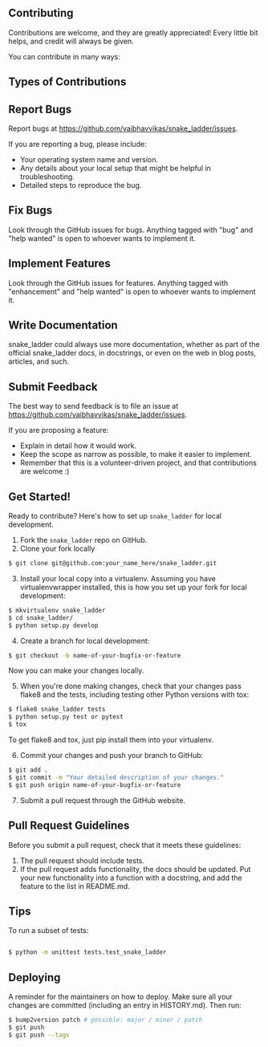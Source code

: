 ## Contributing

Contributions are welcome, and they are greatly appreciated! Every little bit
helps, and credit will always be given.

You can contribute in many ways:

## Types of Contributions

## Report Bugs

Report bugs at https://github.com/vaibhavvikas/snake_ladder/issues.

If you are reporting a bug, please include:

* Your operating system name and version.
* Any details about your local setup that might be helpful in troubleshooting.
* Detailed steps to reproduce the bug.

## Fix Bugs

Look through the GitHub issues for bugs. Anything tagged with "bug" and "help
wanted" is open to whoever wants to implement it.

## Implement Features

Look through the GitHub issues for features. Anything tagged with "enhancement"
and "help wanted" is open to whoever wants to implement it.

## Write Documentation

snake_ladder could always use more documentation, whether as part of the
official snake_ladder docs, in docstrings, or even on the web in blog posts,
articles, and such.

## Submit Feedback

The best way to send feedback is to file an issue at https://github.com/vaibhavvikas/snake_ladder/issues.

If you are proposing a feature:

* Explain in detail how it would work.
* Keep the scope as narrow as possible, to make it easier to implement.
* Remember that this is a volunteer-driven project, and that contributions
  are welcome :)

## Get Started!

Ready to contribute? Here's how to set up `snake_ladder` for local development.

1. Fork the `snake_ladder` repo on GitHub.
2. Clone your fork locally
``` bash
$ git clone git@github.com:your_name_here/snake_ladder.git
```

3. Install your local copy into a virtualenv. Assuming you have virtualenvwrapper installed, this is how you set up your fork for local development:
``` bash
$ mkvirtualenv snake_ladder
$ cd snake_ladder/
$ python setup.py develop
```

4. Create a branch for local development:
``` bash
$ git checkout -b name-of-your-bugfix-or-feature
```
   Now you can make your changes locally.

5. When you're done making changes, check that your changes pass flake8 and the
   tests, including testing other Python versions with tox:
``` bash
$ flake8 snake_ladder tests
$ python setup.py test or pytest
$ tox
```
   To get flake8 and tox, just pip install them into your virtualenv.

6. Commit your changes and push your branch to GitHub:
``` bash
$ git add .
$ git commit -m "Your detailed description of your changes."
$ git push origin name-of-your-bugfix-or-feature
```
7. Submit a pull request through the GitHub website.

## Pull Request Guidelines

Before you submit a pull request, check that it meets these guidelines:

1. The pull request should include tests.
2. If the pull request adds functionality, the docs should be updated. Put
   your new functionality into a function with a docstring, and add the
   feature to the list in README.md.

## Tips

To run a subset of tests:
``` bash

$ python -m unittest tests.test_snake_ladder
```

## Deploying

A reminder for the maintainers on how to deploy.
Make sure all your changes are committed (including an entry in HISTORY.md).
Then run:
``` bash
$ bump2version patch # possible: major / minor / patch
$ git push
$ git push --tags
```